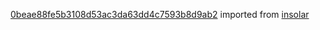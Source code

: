 [0beae88fe5b3108d53ac3da63dd4c7593b8d9ab2](https://github.com/insolar/insolar/commit/0beae88fe5b3108d53ac3da63dd4c7593b8d9ab2) imported from [insolar](https://github.com/insolar/insolar)

